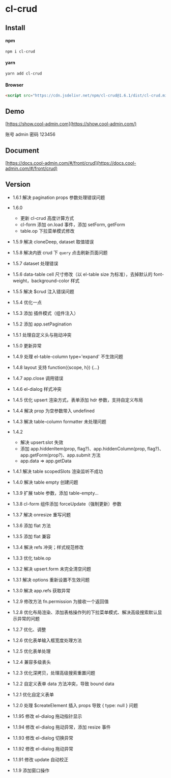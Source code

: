 # cl-crud

## Install

#### npm

```shell
npm i cl-crud
```

#### yarn

```shell
yarn add cl-crud
```

#### Browser

```html
<script src="https://cdn.jsdelivr.net/npm/cl-crud@1.6.1/dist/cl-crud.min.js"></script>
```

## Demo

[https://show.cool-admin.com](https://show.cool-admin.com/)

账号 admin
密码 123456

## Document

[https://docs.cool-admin.com/#/front/crud](https://docs.cool-admin.com/#/front/crud)

## Version

-   1.6.1 解决 pagination props 参数处理错误问题

-   1.6.0

    -   更新 cl-crud 高度计算方式
    -   cl-form 添加 on.load 事件，添加 setForm, getForm
    -   table.op 下拉菜单模式修改

-   1.5.9 解决 cloneDeep, dataset 取值错误

-   1.5.8 解决内嵌 crud 下 `query` 点击刷新页面问题

-   1.5.7 dataset 处理错误

-   1.5.6 data-table cell 尺寸修改（以 el-table size 为标准），去掉默认的 font-weight，background-color 样式

-   1.5.5 解决 \$crud 注入错误问题

-   1.5.4 优化一点

-   1.5.3 添加 插件模式（组件注入）

-   1.5.2 添加 app.setPagination

-   1.5.1 处理自定义头与拖动冲突

-   1.5.0 更新异常

-   1.4.9 处理 el-table-column type='expand' 不生效问题

-   1.4.8 layout 支持 function({scope, h}) {...}

-   1.4.7 app.close 调用错误

-   1.4.6 el-dialog 样式冲突

-   1.4.5 优化 upsert 渲染方式，表单添加 hdr 参数，支持自定义布局

-   1.4.4 解决 prop 为空参数带入 undefined

-   1.4.3 解决 table-column formatter 未处理问题

-   1.4.2

    -   解决 upsert:slot 失效
    -   添加 app.hiddenItem(prop, flag?)、app.hiddenColumn(prop, flag?)、app.getForm(prop?)、app.submit 方法
    -   app.data => app.getData

-   1.4.1 解决 table scopedSlots 渲染监听不成功

-   1.4.0 解决 table empty 创建问题

-   1.3.9 扩展 table 参数，添加 table-empty...

-   1.3.8 cl-form 组件添加 forceUpdate（强制更新）参数

-   1.3.7 解决 onresize 重写问题

-   1.3.6 添加 flat 方法

-   1.3.5 添加 flat 兼容

-   1.3.4 解决 refs 冲突；样式规范修改

-   1.3.3 优化 table.op

-   1.3.2 解决 upsert.form 未完全清空问题

-   1.3.1 解决 options 重新设置不生效问题

-   1.3.0 解决 app.refs 获取异常

-   1.2.9 修改方法 fn.permission 为接收一个返回值

-   1.2.8 优化布局渲染、添加表格操作列的下拉菜单模式、解决高级搜索默认显示异常的问题

-   1.2.7 优化、调整

-   1.2.6 优化表单输入框宽度处理方法

-   1.2.5 优化表单处理

-   1.2.4 兼容多级表头

-   1.2.3 优化深拷贝，处理高级搜索重置问题

-   1.2.2 自定义表单 data 方法冲突，导致 bound data

-   1.2.1 优化自定义表单

-   1.2.0 处理 \$createElement 插入 props 导致 { type: null } 问题

-   1.1.95 修改 el-dialog 拖动指针显示

-   1.1.94 修改 el-dialog 拖动异常，添加 resize 事件

-   1.1.93 修改 el-dialog 切换异常

-   1.1.92 修改 el-dialog 拖动异常

-   1.1.91 修改 update 自动校正

-   1.1.9 添加窗口操作
